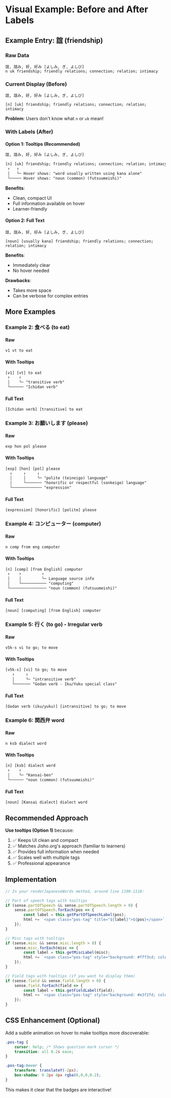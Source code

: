 # Visual Example: Before and After Labels

## Example Entry: 誼 (friendship)

### Raw Data
```
誼, 誼み, 好, 好み [よしみ, ぎ, よしび]
n uk friendship; friendly relations; connection; relation; intimacy
```

### Current Display (Before)
```
誼, 誼み, 好, 好み [よしみ, ぎ, よしび]

[n] [uk] friendship; friendly relations; connection; relation; intimacy
```

**Problem**: Users don't know what `n` or `uk` mean!

### With Labels (After)

#### Option 1: Tooltips (Recommended)
```html
誼, 誼み, 好, 好み [よしみ, ぎ, よしび]

[n] [uk] friendship; friendly relations; connection; relation; intimacy
 ↑   ↑
 │   └─ Hover shows: "word usually written using kana alone"
 └───── Hover shows: "noun (common) (futsuumeishi)"
```

**Benefits**: 
- Clean, compact UI
- Full information available on hover
- Learner-friendly

#### Option 2: Full Text
```
誼, 誼み, 好, 好み [よしみ, ぎ, よしび]

[noun] [usually kana] friendship; friendly relations; connection; relation; intimacy
```

**Benefits**:
- Immediately clear
- No hover needed

**Drawbacks**:
- Takes more space
- Can be verbose for complex entries

## More Examples

### Example 2: 食べる (to eat)

#### Raw
```
v1 vt to eat
```

#### With Tooltips
```html
[v1] [vt] to eat
 ↑    ↑
 │    └─ "transitive verb"
 └────── "Ichidan verb"
```

#### Full Text
```
[Ichidan verb] [transitive] to eat
```

### Example 3: お願いします (please)

#### Raw
```
exp hon pol please
```

#### With Tooltips
```html
[exp] [hon] [pol] please
  ↑     ↑     ↑
  │     │     └─ "polite (teineigo) language"
  │     └─────── "honorific or respectful (sonkeigo) language"
  └───────────── "expression"
```

#### Full Text
```
[expression] [honorific] [polite] please
```

### Example 4: コンピューター (computer)

#### Raw
```
n comp from eng computer
```

#### With Tooltips
```html
[n] [comp] [from English] computer
 ↑    ↑         ↑
 │    │         └─ Language source info
 │    └─────────── "computing"
 └──────────────── "noun (common) (futsuumeishi)"
```

#### Full Text
```
[noun] [computing] [from English] computer
```

### Example 5: 行く (to go) - Irregular verb

#### Raw
```
v5k-s vi to go; to move
```

#### With Tooltips
```html
[v5k-s] [vi] to go; to move
   ↑     ↑
   │     └─ "intransitive verb"
   └─────── "Godan verb - Iku/Yuku special class"
```

#### Full Text
```
[Godan verb (iku/yuku)] [intransitive] to go; to move
```

### Example 6: 関西弁 word

#### Raw
```
n ksb dialect word
```

#### With Tooltips
```html
[n] [ksb] dialect word
 ↑    ↑
 │    └─ "Kansai-ben"
 └────── "noun (common) (futsuumeishi)"
```

#### Full Text
```
[noun] [Kansai dialect] dialect word
```

## Recommended Approach

**Use tooltips (Option 1)** because:

1. ✅ Keeps UI clean and compact
2. ✅ Matches Jisho.org's approach (familiar to learners)
3. ✅ Provides full information when needed
4. ✅ Scales well with multiple tags
5. ✅ Professional appearance

## Implementation

```javascript
// In your renderJapaneseWords method, around line 1100-1110:

// Part of speech tags with tooltips
if (sense.partOfSpeech && sense.partOfSpeech.length > 0) {
    sense.partOfSpeech.forEach(pos => {
        const label = this.getPartOfSpeechLabel(pos);
        html += `<span class="pos-tag" title="${label}">${pos}</span>`;
    });
}

// Misc tags with tooltips
if (sense.misc && sense.misc.length > 0) {
    sense.misc.forEach(misc => {
        const label = this.getMiscLabel(misc);
        html += `<span class="pos-tag" style="background: #fff3cd; color: #856404;" title="${label}">${misc}</span>`;
    });
}

// Field tags with tooltips (if you want to display them)
if (sense.field && sense.field.length > 0) {
    sense.field.forEach(field => {
        const label = this.getFieldLabel(field);
        html += `<span class="pos-tag" style="background: #e3f2fd; color: #1976d2;" title="${label}">${field}</span>`;
    });
}
```

## CSS Enhancement (Optional)

Add a subtle animation on hover to make tooltips more discoverable:

```css
.pos-tag {
    cursor: help; /* Shows question mark cursor */
    transition: all 0.2s ease;
}

.pos-tag:hover {
    transform: translateY(-2px);
    box-shadow: 0 2px 4px rgba(0,0,0,0.2);
}
```

This makes it clear that the badges are interactive!

